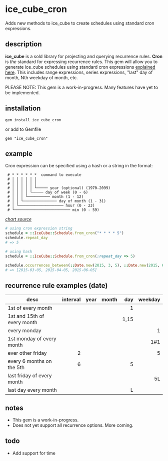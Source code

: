 # ice_cube_cron

Adds new methods to ice_cube to create schedules using standard cron expressions.

## description

**ice_cube** is a sold library for projecting and querying recurrence rules. **Cron** is _the_ standard for expressing recurrence rules. This gem will allow you to generate ice_cube schedules using standard cron expressions [explained here](https://en.wikipedia.org/wiki/Cron). This includes range expressions, series expressions, "last" day of month, Nth weekday of month, etc.

PLEASE NOTE:
This gem is a work-in-progress. Many features have yet to be implemented.

## installation

    gem install ice_cube_cron

or add to Gemfile

    gem "ice_cube_cron"

## example

Cron expression can be specified using a hash or a string in the format:
```
 # * * * * * *  command to execute
 # │ │ │ │ │ │
 # │ │ │ │ │ │
 # │ │ │ │ │ └───── year (optional) (1970–2099)
 # │ │ │ │ └───── day of week (0 - 6)
 # │ │ │ └────────── month (1 - 12)
 # │ │ └─────────────── day of month (1 - 31)
 # │ └──────────────────── hour (0 - 23)
 # └───────────────────────── min (0 - 59)
```
*[chart source](https://en.wikipedia.org/wiki/Cron)*


```ruby
# using cron expression string
schedule = ::IceCube::Schedule.from_cron("* * * * 5")
schedule.repeat_day
# => 5

# using hash
schedule = ::IceCube::Schedule.from_cron(:repeat_day => 5)

schedule.occurrences_between(::Date.new(2015, 3, 5), ::Date.new(2015, 6, 5))
# => [2015-03-05, 2015-04-05, 2015-06-05]
```

## recurrence rule examples (date)

|desc|interval|year|month|day|weekday|
|----|-------:|---:|----:|--:|------:|
|1st of every month||||1||
|1st and 15th of every month||||1,15||
|every monday|||||1|
|1st monday of every month|||||1#1|
|ever other friday|2||||5|
|every 6 months on the 5th|6|||5||
|last friday of every month|||||5L|
|last day every month||||L||

## notes
- This gem is a work-in-progress.
- Does not yet support all recurrence options. More coming.

## todo
- Add support for time
